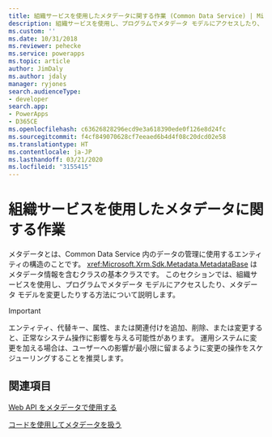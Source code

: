 ```yaml
---
title: 組織サービスを使用したメタデータに関する作業 (Common Data Service) | Microsoft Docs
description: 組織サービスを使用し、プログラムでメタデータ モデルにアクセスしたり、メタデータ モデルを変更したりする方法について説明します
ms.custom: ''
ms.date: 10/31/2018
ms.reviewer: pehecke
ms.service: powerapps
ms.topic: article
author: JimDaly
ms.author: jdaly
manager: ryjones
search.audienceType:
- developer
search.app:
- PowerApps
- D365CE
ms.openlocfilehash: c63626828296ecd9e3a618390ede0f126e8d24fc
ms.sourcegitcommit: f4cf849070628cf7eeaed6b4d4f08c20dcd02e58
ms.translationtype: HT
ms.contentlocale: ja-JP
ms.lasthandoff: 03/21/2020
ms.locfileid: "3155415"
---
```

# <a name="work-with-metadata-using-the-organization-service"></a>組織サービスを使用したメタデータに関する作業

メタデータとは、Common Data Service 内のデータの管理に使用するエンティティの構造のことです。 <xref:Microsoft.Xrm.Sdk.Metadata.MetadataBase> はメタデータ情報を含むクラスの基本クラスです。 このセクションでは、組織サービスを使用し、プログラムでメタデータ モデルにアクセスしたり、メタデータ モデルを変更したりする方法について説明します。

> [!IMPORTANT]
> エンティティ、代替キー、属性、または関連付けを追加、削除、または変更すると、正常なシステム操作に影響を与える可能性があります。 運用システムに変更を加える場合は、ユーザーへの影響が最小限に留まるように変更の操作をスケジューリングすることを推奨します。

## <a name="see-also"></a>関連項目

[Web API をメタデータで使用する](../webapi/use-web-api-metadata.md)

[コードを使用してメタデータを扱う](../metadata-services.md)
